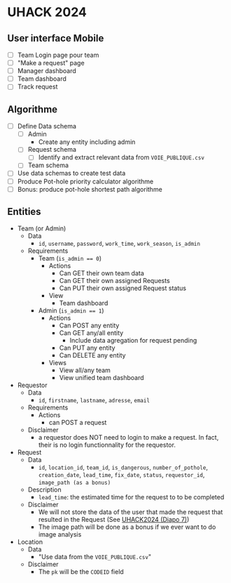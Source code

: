 # UHACK 2024

## User interface Mobile

- [ ] Team Login page pour team
- [ ] "Make a request" page
- [ ] Manager dashboard
- [ ] Team dashboard
- [ ] Track request

## Algorithme

- [ ] Define Data schema
	- [ ] Admin
		- Create any entity including admin
	- [ ] Request schema
		- [ ] Identify and extract relevant data from `VOIE_PUBLIQUE.csv`
	- [ ] Team schema
- [ ] Use data schemas to create test data
- [ ] Produce Pot-hole priority calculator algorithme
- [ ] Bonus: produce pot-hole shortest path algorithme

## Entities

- Team (or Admin)
	- Data
		- `id`, `username`, `password`, `work_time`, `work_season`, `is_admin`
	- Requirements
		- Team (`is_admin == 0`)
			- Actions
				- Can GET their own team data
				- Can GET their own assigned Requests
				- Can PUT their own assigned Request status
			- View
				- Team dashboard
		- Admin (`is_admin == 1`)
			- Actions
				- Can POST any entity
				- Can GET any/all entity
					- Include data agregation for request pending
				- Can PUT any entity
				- Can DELETE any entity
			- Views
				- View all/any team
				- View unified team dashboard
- Requestor
	- Data
		- `id`, `firstname`, `lastname`, `adresse`, `email`
	- Requirements
		- Actions
			- can POST a request
	- Disclaimer
		- a requestor does NOT need to login to make a request. In fact, their is no login functionnality for the requestor.
- Request
	- Data
		- `id`, `location_id`, `team_id`, `is_dangerous`, `number_of_pothole`, `creation_date`, `lead_time`, `fix_date`, `status`, `requestor_id`, `image_path (as a bonus)`
	- Description
		- `lead_time`: the estimated time for the request to to be completed
	- Disclaimer
		- We will not store the data of the user that made the request that resulted in the Request (See [UHACK2024 (Diapo 7)](https://www.peso-outaouais.ca/wp-content/uploads/2024/04/Case-Study.pdf))
		- The image path will be done as a bonus if we ever want to do image analysis
- Location
	- Data
		- "Use data from the `VOIE_PUBLIQUE.csv`"
	- Disclaimer
		- The `pk` will be the `CODEID` field
